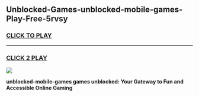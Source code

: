 
## Unblocked-Games-unblocked-mobile-games-Play-Free-5rvsy
<h3>
<a href="https://premium76.site?title=unblocked-mobile-games&ref=10A">CLICK TO PLAY</a></h3>
<hr>

<h3>
<a href="https://premium76.site?title=unblocked-mobile-games&ref=10A">CLICK 2 PLAY</a>
  
</h3>

<a href="https://premium76.site?title=unblocked-mobile-games&ref=10A"><img src="https://clearcache.store/games.png"></a>


**unblocked-mobile-games games unblocked: Your Gateway to Fun and Accessible Online Gaming**
